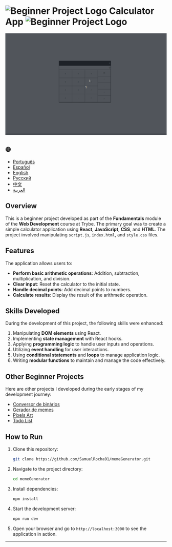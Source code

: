 # ![Beginner Project Logo](https://img.icons8.com/emoji/48/000000/star-emoji.png) Calculator App ![Beginner Project Logo](https://img.icons8.com/emoji/48/000000/star-emoji.png)

![Project Demo](./gifs/calculator.gif)

<h2>🌐</h2>
<ul>
  <li><a href="https://github.com/SamuelRocha91/calculator" target="_blank">Português</a></li>
  <li><a href="https://github.com/SamuelRocha91/calculator/blob/main/README_es.md" target="_blank">Español</a></li>
  <li><a href="https://github.com/SamuelRocha91/calculator/blob/main/README_en.md" target="_blank">English</a></li>
  <li><a href="https://github.com/SamuelRocha91/calculator/blob/main/README_ru.md" target="_blank">Русский</a></li>
  <li><a href="https://github.com/SamuelRocha91/calculator/blob/main/README_ch.md" target="_blank">中文</a></li>
  <li><a href="https://github.com/SamuelRocha91/calculator/blob/main/README_ar.md" target="_blank">العربية</a></li>
</ul>

## Overview

This is a beginner project developed as part of the **Fundamentals** module of the **Web Development** course at Trybe. The primary goal was to create a simple calculator application using **React**, **JavaScript**, **CSS**, and **HTML**. The project involved manipulating `script.js`, `index.html`, and `style.css` files.

## Features

The application allows users to:

- **Perform basic arithmetic operations**: Addition, subtraction, multiplication, and division.
- **Clear input**: Reset the calculator to the initial state.
- **Handle decimal points**: Add decimal points to numbers.
- **Calculate results**: Display the result of the arithmetic operation.

## Skills Developed

During the development of this project, the following skills were enhanced:

1. Manipulating **DOM elements** using React.
2. Implementing **state management** with React hooks.
3. Applying **programming logic** to handle user inputs and operations.
4. Utilizing **event handling** for user interactions.
5. Using **conditional statements** and **loops** to manage application logic.
6. Writing **modular functions** to maintain and manage the code effectively.

## Other Beginner Projects

Here are other projects I developed during the early stages of my development journey:


- [Conversor de binários](https://github.com/SamuelRocha91/Bin2Dec/blob/main/README_en.md)
- [Gerador de memes](https://github.com/SamuelRocha91/memeGenerator/blob/main/README_en.md)
- [Pixels Art](https://github.com/SamuelRocha91/PixelsArt/blob/main/README_en.md)
- [Todo List](https://github.com/SamuelRocha91/TodoList/blob/main/README_en.md)

## How to Run

1. Clone this repository:
   ```bash
   git clone https://github.com/SamuelRocha91/memeGenerator.git
   ```
2. Navigate to the project directory:
   ```bash
   cd memeGenerator
   ```
3. Install dependencies:
   ```bash
   npm install
   ```
4. Start the development server:
   ```bash
   npm run dev
   ```
5. Open your browser and go to `http://localhost:3000` to see the application in action.

---
